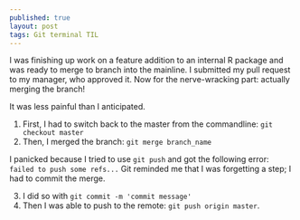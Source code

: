 ```yaml
---
published: true
layout: post
tags: Git terminal TIL
---
```

I was finishing up work on a feature addition to an internal R package and was ready to merge to branch into the mainline. I submitted my pull request to my manager, who approved it. Now for the nerve-wracking part: actually merging the branch!

It was less painful than I anticipated.

1. First, I had to switch back to the master from the commandline: `git checkout master`
2. Then, I merged the branch: `git merge branch_name`

I panicked because I tried to use `git push` and got the following error: `failed to push some refs...` Git reminded me that I was forgetting a step; I had to commit the merge.

3. I did so with `git commit -m 'commit message'`
4. Then I was able to push to the remote: `git push origin master`.
